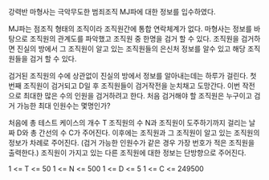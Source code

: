 강력반 마형사는 극악무도한 범죄조직 MJ파에 대한 정보를 입수하였다.

MJ파는 점조직 형태의 조직이라 조직원간에 통합 연락체계가 없다. 마형사는 정보를 바탕으로 조직원의 관계도를 파악했고 조직원 중 한명을 검거 할 수 있다. 조직원을 검거하면 진실의 방에서 그 조직원이 알고 있는 조직원들의 은신처 정보를 알수 있고 해당 조직원들을 검거 할 수 있다. 

검거된 조직원의 수에 상관없이 진실의 방에서 정보를 알아내는데는 하루가 걸린다. 첫번째 조직원이 검거되고 D일 후 조직원들이 검거작전을 눈치채고 도망간다. 이번 작전으로 최대한 많은 수의 인원을 검거하려고 한다. 처음 검거해야 할 조직원은 누구이고 검거 가능한 최대 인원수는 몇명인가?   

처음에 총 테스트 케이스의 개수 T 조직원의 수 N과 조직원이 도주하기까지 걸리는 날짜 D와 총 간선의 수 C가 주어진다. 이후에는 조직원과 그 조직원이 알고 있는 조직원의 정보가 차례로 주어진다. (검거 가능한 인원수가 같은 경우 가장 번호가 적은 조직원을 출력한다.) 조직원이 가지고 있는 다른 조직원에 대한 정보는 단방향으로 주어진다.  

1 <= T <= 50 1 <= N <= 500 1 <= D <= 5 1 <= C <= 249500